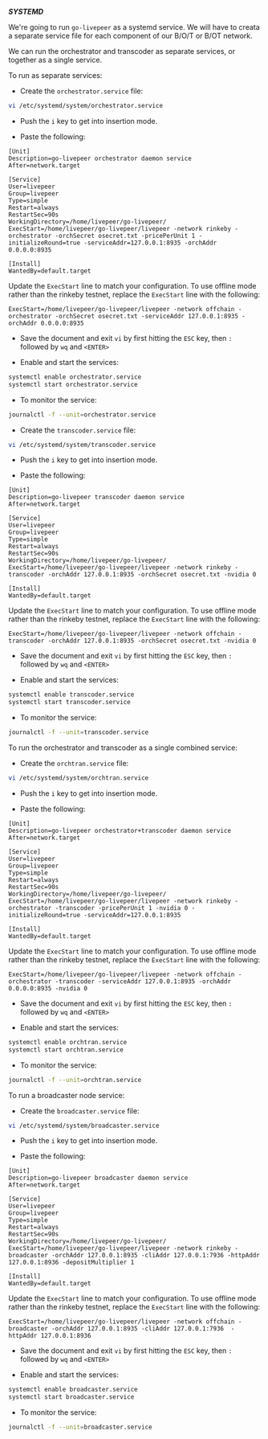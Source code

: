 ***SYSTEMD***

We're going to run `go-livepeer` as a systemd service.  We will have to creata a separate service file for each component of our B/O/T or B/OT network.

We can run the orchestrator and transcoder as separate services, or together as a single service.

To run as separate services:

* Create the `orchestrator.service` file:

```bash
vi /etc/systemd/system/orchestrator.service
```

* Push the `i` key to get into insertion mode.

* Paste the following:

```
[Unit]
Description=go-livepeer orchestrator daemon service
After=network.target

[Service]
User=livepeer
Group=livepeer
Type=simple
Restart=always
RestartSec=90s
WorkingDirectory=/home/livepeer/go-livepeer/
ExecStart=/home/livepeer/go-livepeer/livepeer -network rinkeby -orchestrator -orchSecret osecret.txt -pricePerUnit 1 -initializeRound=true -serviceAddr=127.0.0.1:8935 -orchAddr 0.0.0.0:8935

[Install]
WantedBy=default.target
```

Update the `ExecStart` line to match your configuration. To use offline mode rather than the rinkeby testnet, replace the `ExecStart` line with the following:

```
ExecStart=/home/livepeer/go-livepeer/livepeer -network offchain -orchestrator -orchSecret osecret.txt -serviceAddr 127.0.0.1:8935 -orchAddr 0.0.0.0:8935
```

* Save the document and exit `vi` by first hitting the `ESC` key, then `:` followed by `wq` and `<ENTER>`

* Enable and start the services:

```bash
systemctl enable orchestrator.service
systemctl start orchestrator.service
```

* To monitor the service:

```bash
journalctl -f --unit=orchestrator.service
```

* Create the `transcoder.service` file:

```bash
vi /etc/systemd/system/transcoder.service
```

* Push the `i` key to get into insertion mode.

* Paste the following:

```
[Unit]
Description=go-livepeer transcoder daemon service
After=network.target

[Service]
User=livepeer
Group=livepeer
Type=simple
Restart=always
RestartSec=90s
WorkingDirectory=/home/livepeer/go-livepeer/
ExecStart=/home/livepeer/go-livepeer/livepeer -network rinkeby -transcoder -orchAddr 127.0.0.1:8935 -orchSecret osecret.txt -nvidia 0

[Install]
WantedBy=default.target
```

Update the `ExecStart` line to match your configuration. To use offline mode rather than the rinkeby testnet, replace the `ExecStart` line with the following:

```
ExecStart=/home/livepeer/go-livepeer/livepeer -network offchain -transcoder -orchAddr 127.0.0.1:8935 -orchSecret osecret.txt -nvidia 0
```

* Save the document and exit `vi` by first hitting the `ESC` key, then `:` followed by `wq` and `<ENTER>`

* Enable and start the services:

```bash
systemctl enable transcoder.service
systemctl start transcoder.service
```

* To monitor the service:

```bash
journalctl -f --unit=transcoder.service
```

To run the orchestrator and transcoder as a single combined service:

* Create the `orchtran.service` file:

```bash
vi /etc/systemd/system/orchtran.service
```

* Push the `i` key to get into insertion mode.

* Paste the following:

```
[Unit]
Description=go-livepeer orchestrator+transcoder daemon service
After=network.target

[Service]
User=livepeer
Group=livepeer
Type=simple
Restart=always
RestartSec=90s
WorkingDirectory=/home/livepeer/go-livepeer/
ExecStart=/home/livepeer/go-livepeer/livepeer -network rinkeby -orchestrator -transcoder -pricePerUnit 1 -nvidia 0 -initializeRound=true -serviceAddr=127.0.0.1:8935

[Install]
WantedBy=default.target
```

Update the `ExecStart` line to match your configuration. To use offline mode rather than the rinkeby testnet, replace the `ExecStart` line with the following:

```
ExecStart=/home/livepeer/go-livepeer/livepeer -network offchain -orchestrator -transcoder -serviceAddr 127.0.0.1:8935 -orchAddr 0.0.0.0:8935 -nvidia 0
```

* Save the document and exit `vi` by first hitting the `ESC` key, then `:` followed by `wq` and `<ENTER>`

* Enable and start the services:

```bash
systemctl enable orchtran.service
systemctl start orchtran.service
```

* To monitor the service:

```bash
journalctl -f --unit=orchtran.service
```

To run a broadcaster node service:

* Create the `broadcaster.service` file:

```bash
vi /etc/systemd/system/broadcaster.service
```

* Push the `i` key to get into insertion mode.

* Paste the following:

```
[Unit]
Description=go-livepeer broadcaster daemon service
After=network.target

[Service]
User=livepeer
Group=livepeer
Type=simple
Restart=always
RestartSec=90s
WorkingDirectory=/home/livepeer/go-livepeer/
ExecStart=/home/livepeer/go-livepeer/livepeer -network rinkeby -broadcaster -orchAddr 127.0.0.1:8935 -cliAddr 127.0.0.1:7936 -httpAddr 127.0.0.1:8936 -depositMultiplier 1

[Install]
WantedBy=default.target
```

Update the `ExecStart` line to match your configuration. To use offline mode rather than the rinkeby testnet, replace the `ExecStart` line with the following:

```
ExecStart=/home/livepeer/go-livepeer/livepeer -network offchain -broadcaster -orchAddr 127.0.0.1:8935 -cliAddr 127.0.0.1:7936  -httpAddr 127.0.0.1:8936
```

* Save the document and exit `vi` by first hitting the `ESC` key, then `:` followed by `wq` and `<ENTER>`

* Enable and start the services:

```bash
systemctl enable broadcaster.service
systemctl start broadcaster.service
```

* To monitor the service:

```bash
journalctl -f --unit=broadcaster.service
```
